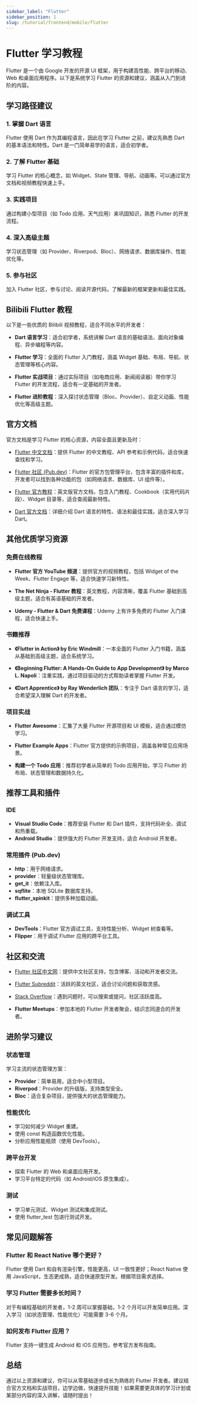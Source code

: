 ```yaml
---
sidebar_label: "Flutter"
sidebar_position: 1
slug: /tutorial/frontend/mobile/flutter
---
```


# Flutter 学习教程

Flutter 是一个由 Google 开发的开源 UI 框架，用于构建高性能、跨平台的移动、Web 和桌面应用程序。以下是系统学习 Flutter 的资源和建议，涵盖从入门到进阶的内容。

## 学习路径建议

### 1. 掌握 Dart 语言

Flutter 使用 Dart 作为其编程语言，因此在学习 Flutter 之前，建议先熟悉 Dart 的基本语法和特性。Dart 是一门简单易学的语言，适合初学者。

### 2. 了解 Flutter 基础

学习 Flutter 的核心概念，如 Widget、State 管理、导航、动画等。可以通过官方文档和视频教程快速上手。

### 3. 实践项目

通过构建小型项目（如 Todo 应用、天气应用）来巩固知识，熟悉 Flutter 的开发流程。

### 4. 深入高级主题

学习状态管理（如 Provider、Riverpod、Bloc）、网络请求、数据库操作、性能优化等。

### 5. 参与社区

加入 Flutter 社区，参与讨论、阅读开源代码，了解最新的框架更新和最佳实践。

## Bilibili Flutter 教程

以下是一些优质的 Bilibili 视频教程，适合不同水平的开发者：

- **Dart 语言学习**：适合初学者，系统讲解 Dart 语言的基础语法、面向对象编程、异步编程等内容。

- **Flutter 学习**：全面的 Flutter 入门教程，涵盖 Widget 基础、布局、导航、状态管理等核心内容。

- **Flutter 实战项目**：通过实际项目（如电商应用、新闻阅读器）带你学习 Flutter 的开发流程，适合有一定基础的开发者。

- **Flutter 进阶教程**：深入探讨状态管理（Bloc、Provider）、自定义动画、性能优化等高级主题。

## 官方文档

官方文档是学习 Flutter 的核心资源，内容全面且更新及时：

- [Flutter 中文文档](https://flutter.cn/)：提供 Flutter 的中文教程、API 参考和示例代码，适合快速查找和学习。

- [Flutter 社区 (Pub.dev)](https://pub.dev/)：Flutter 的官方包管理平台，包含丰富的插件和库，开发者可以找到各种功能的包（如网络请求、数据库、UI 组件等）。

- [Flutter 官方教程](https://flutter.dev/docs)：英文版官方文档，包含入门教程、Cookbook（实用代码片段）、Widget 目录等，适合查阅最新特性。

- [Dart 官方文档](https://dart.dev/guides)：详细介绍 Dart 语言的特性、语法和最佳实践，适合深入学习 Dart。

## 其他优质学习资源

### 免费在线教程

- **Flutter 官方 YouTube 频道**：提供官方的视频教程，包括 Widget of the Week、Flutter Engage 等，适合快速学习新特性。

- **The Net Ninja - Flutter 教程**：英文教程，内容清晰，覆盖 Flutter 基础到高级主题，适合有英语基础的开发者。

- **Udemy - Flutter & Dart 免费课程**：Udemy 上有许多免费的 Flutter 入门课程，适合快速上手。

### 书籍推荐

- **《Flutter in Action》 by Eric Windmill**：一本全面的 Flutter 入门书籍，涵盖从基础到高级主题，适合系统学习。

- **《Beginning Flutter: A Hands-On Guide to App Development》 by Marco L. Napoli**：注重实践，通过项目驱动的方式帮助读者掌握 Flutter 开发。

- **《Dart Apprentice》 by Ray Wenderlich 团队**：专注于 Dart 语言的学习，适合希望深入理解 Dart 的开发者。

### 项目实战

- **Flutter Awesome**：汇集了大量 Flutter 开源项目和 UI 模板，适合通过模仿学习。

- **Flutter Example Apps**：Flutter 官方提供的示例项目，涵盖各种常见应用场景。

- **构建一个 Todo 应用**：推荐初学者从简单的 Todo 应用开始，学习 Flutter 的布局、状态管理和数据持久化。

## 推荐工具和插件

### IDE

- **Visual Studio Code**：推荐安装 Flutter 和 Dart 插件，支持代码补全、调试和热重载。
- **Android Studio**：提供强大的 Flutter 开发支持，适合 Android 开发者。

### 常用插件 (Pub.dev)

- **http**：用于网络请求。
- **provider**：轻量级状态管理库。
- **get_it**：依赖注入库。
- **sqflite**：本地 SQLite 数据库支持。
- **flutter_spinkit**：提供多种加载动画。

### 调试工具

- **DevTools**：Flutter 官方调试工具，支持性能分析、Widget 树查看等。
- **Flipper**：用于调试 Flutter 应用的跨平台工具。

## 社区和交流

- [Flutter 社区中文网](https://flutter.cn/community)：提供中文社区支持，包含博客、活动和开发者交流。

- [Flutter Subreddit](https://www.reddit.com/r/FlutterDev/)：活跃的英文社区，适合讨论问题和获取灵感。

- [Stack Overflow](https://stackoverflow.com/questions/tagged/flutter)：遇到问题时，可以搜索或提问，社区活跃度高。

- **Flutter Meetups**：参加本地的 Flutter 开发者聚会，结识志同道合的开发者。

## 进阶学习建议

### 状态管理

学习主流的状态管理方案：

- **Provider**：简单易用，适合中小型项目。
- **Riverpod**：Provider 的升级版，支持类型安全。
- **Bloc**：适合复杂项目，提供强大的状态管理能力。

### 性能优化

- 学习如何减少 Widget 重建。
- 使用 const 构造函数优化性能。
- 分析应用性能瓶颈（使用 DevTools）。

### 跨平台开发

- 探索 Flutter 的 Web 和桌面应用开发。
- 学习平台特定的代码（如 Android/iOS 原生集成）。

### 测试

- 学习单元测试、Widget 测试和集成测试。
- 使用 flutter_test 包进行测试开发。

## 常见问题解答

### Flutter 和 React Native 哪个更好？

Flutter 使用 Dart 和自有渲染引擎，性能更高，UI 一致性更好；React Native 使用 JavaScript，生态更成熟，适合快速原型开发。根据项目需求选择。

### 学习 Flutter 需要多长时间？

对于有编程基础的开发者，1-2 周可以掌握基础，1-2 个月可以开发简单应用。深入学习（如状态管理、性能优化）可能需要 3-6 个月。

### 如何发布 Flutter 应用？

Flutter 支持一键生成 Android 和 iOS 应用包，参考官方发布指南。

## 总结

通过以上资源和建议，你可以从零基础逐步成长为熟练的 Flutter 开发者。建议结合官方文档和实战项目，边学边做，快速提升技能！如果需要更具体的学习计划或某部分内容的深入讲解，请随时提出！
